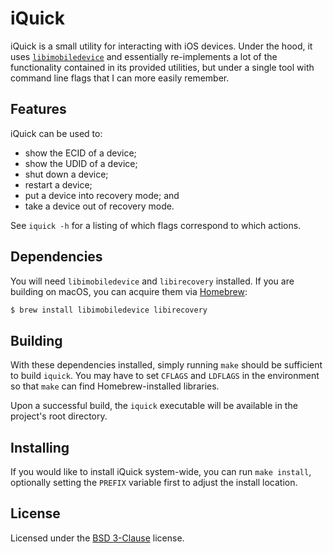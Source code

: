 # iQuick

iQuick is a small utility for interacting with iOS devices. Under the hood, it
uses [`libimobiledevice`](https://github.com/libimobiledevice) and essentially
re-implements a lot of the functionality contained in its provided utilities,
but under a single tool with command line flags that I can more easily
remember.

## Features

iQuick can be used to:

- show the ECID of a device;
- show the UDID of a device;
- shut down a device;
- restart a device;
- put a device into recovery mode; and
- take a device out of recovery mode.

See `iquick -h` for a listing of which flags correspond to which actions.

## Dependencies

You will need `libimobiledevice` and `libirecovery` installed. If you are
building on macOS, you can acquire them via [Homebrew](https://brew.sh):

```sh
$ brew install libimobiledevice libirecovery
```

## Building

With these dependencies installed, simply running `make` should be sufficient
to build `iquick`. You may have to set `CFLAGS` and `LDFLAGS` in the
environment so that `make` can find Homebrew-installed libraries.

Upon a successful build, the `iquick` executable will be available in the
project's root directory.

## Installing

If you would like to install iQuick system-wide, you can run `make install`,
optionally setting the `PREFIX` variable first to adjust the install location.

## License

Licensed under the [BSD 3-Clause](LICENSE.txt) license.
